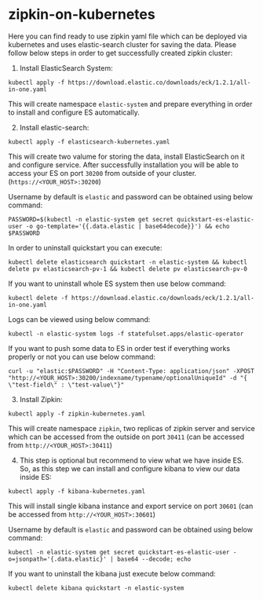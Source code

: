 # zipkin-on-kubernetes

Here you can find ready to use zipkin yaml file which can be deployed via kubernetes and uses elastic-search cluster for saving the data. Please follow below steps in order to get successfully created zipkin cluster:

1. Install ElasticSearch System:
```
kubectl apply -f https://download.elastic.co/downloads/eck/1.2.1/all-in-one.yaml
```
This will create namespace `elastic-system` and prepare everything in order to install and configure ES automatically.


2. Install elastic-search:
```
kubectl apply -f elasticsearch-kubernetes.yaml
```
This will create two valume for storing the data, install ElasticSearch on it and configure service. After successfully installation you will be able to access your ES on port `30200` from outside of your cluster. (`https://<YOUR_HOST>:30200`)

Username by default is `elastic` and password can be obtained using below command:
```
PASSWORD=$(kubectl -n elastic-system get secret quickstart-es-elastic-user -o go-template='{{.data.elastic | base64decode}}') && echo $PASSWORD
```

In order to uninstall quickstart you can execute:
```
kubectl delete elasticsearch quickstart -n elastic-system && kubectl delete pv elasticsearch-pv-1 && kubectl delete pv elasticsearch-pv-0
```

If you want to uninstall whole ES system then use below command:
```
kubectl delete -f https://download.elastic.co/downloads/eck/1.2.1/all-in-one.yaml
```

Logs can be viewed using below command:
```
kubectl -n elastic-system logs -f statefulset.apps/elastic-operator
```

If you want to push some data to ES in order test if everything works properly or not you can use below command:
```
curl -u "elastic:$PASSWORD" -H "Content-Type: application/json" -XPOST "http://<YOUR_HOST>:30200/indexname/typename/optionalUniqueId" -d "{ \"test-field\" : \"test-value\"}"
```


3. Install Zipkin:
```
kubectl apply -f zipkin-kubernetes.yaml
```
This will create namespace `zipkin`, two replicas of zipkin server and service which can be accessed from the outside on port `30411` (can be accessed from `http://<YOUR_HOST>:30411`)


4. This step is optional but recommend to view what we have inside ES. So, as this step we can install and configure kibana to view our data inside ES:
```
kubectl apply -f kibana-kubernetes.yaml
```
This will install single kibana instance and export service on port `30601` (can be accessed from `http://<YOUR_HOST>:30601`)

Username by default is `elastic` and password can be obtained using below command:
```
kubectl -n elastic-system get secret quickstart-es-elastic-user -o=jsonpath='{.data.elastic}' | base64 --decode; echo
```

If you want to uninstall the kibana just execute below command:
```
kubectl delete kibana quickstart -n elastic-system
```
